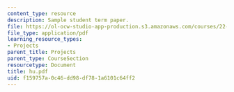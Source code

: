 ```yaml
---
content_type: resource
description: Sample student term paper.
file: https://ol-ocw-studio-app-production.s3.amazonaws.com/courses/22-314j-structural-mechanics-in-nuclear-power-technology-fall-2006/f159757a0c46dd98df781a6101c64ff2_hu.pdf
file_type: application/pdf
learning_resource_types:
- Projects
parent_title: Projects
parent_type: CourseSection
resourcetype: Document
title: hu.pdf
uid: f159757a-0c46-dd98-df78-1a6101c64ff2
---
```

